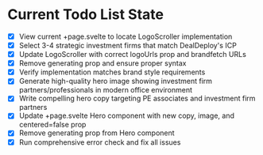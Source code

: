 <!-- DO NOT EDIT - Managed by todo_list tool -->
<!-- Updated: 2025-10-28T18:38:55.781Z -->

# Current Todo List State

- [x] View current +page.svelte to locate LogoScroller implementation
- [x] Select 3-4 strategic investment firms that match DealDeploy's ICP
- [x] Update LogoScroller with correct logoUrls prop and brandfetch URLs
- [x] Remove generating prop and ensure proper syntax
- [x] Verify implementation matches brand style requirements
- [x] Generate high-quality hero image showing investment firm partners/professionals in modern office environment
- [x] Write compelling hero copy targeting PE associates and investment firm partners
- [x] Update +page.svelte Hero component with new copy, image, and centered=false prop
- [x] Remove generating prop from Hero component
- [x] Run comprehensive error check and fix all issues
